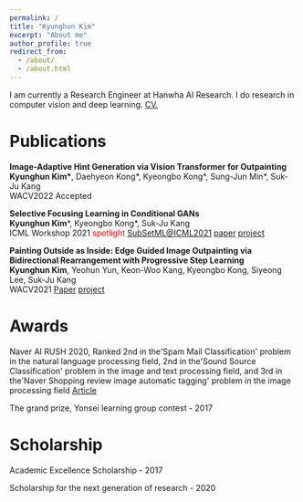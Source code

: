 ```yaml
---
permalink: /
title: "Kyunghun Kim"
excerpt: "About me"
author_profile: true
redirect_from: 
  - /about/
  - /about.html
---
```


I am currently a Research Engineer at Hanwha AI Research. I do research in computer vision and deep learning. 
<a href="https://github.com/GODGANG4885/GODGANG4885.github.io/blob/master/_data/cv.pdf.pdf" target="_blank">CV.</a>
                                                                           
Publications
======
**Image-Adaptive Hint Generation via Vision Transformer for Outpainting**<br/> **Kyunghun Kim\***, Daehyeon Kong\*, Kyeongbo Kong\*, Sung-Jun Min\*, Suk-Ju Kang  <br/> WACV2022 Accepted


**Selective Focusing Learning in Conditional GANs**<br/> **Kyunghun Kim**\*, Kyeongbo Kong\*,  Suk-Ju Kang <br/> 
ICML Workshop 2021 <span style="color:red">spotlight</span> [SubSetML@ICML2021](https://sites.google.com/view/icml-2021-subsetml/accepted-papers)
[paper](https://arxiv.org/abs/2107.08792) 
[project](https://github.com/GODGANG4885/subset_selection_SFL) 

**Painting Outside as Inside: Edge Guided Image Outpainting via Bidirectional Rearrangement with Progressive Step Learning**<br/> **Kyunghun Kim**, Yeohun Yun, Keon-Woo Kang, Kyeongbo Kong, Siyeong Lee, Suk-Ju Kang <br/> WACV2021 [Paper](https://openaccess.thecvf.com/content/WACV2021/html/Kim_Painting_Outside_As_Inside_Edge_Guided_Image_Outpainting_via_Bidirectional_WACV_2021_paper.html) [project](https://godgang4885.github.io/Painting_Outside_as_Inside-POAI-/#abstract)


Awards
======
Naver AI RUSH 2020, Ranked 2nd in the'Spam Mail Classification' problem in the natural language processing field, 2nd in the'Sound Source Classification' problem in the image and text processing field, and 3rd in the'Naver Shopping review image automatic tagging' problem in the image processing field [Article](http://ee.sogang.ac.kr/kor/community/notice01.php?m=v&idx=123)

The grand prize, Yonsei learning group contest - 2017

Scholarship
======
Academic Excellence Scholarship - 2017

Scholarship for the next generation of research - 2020
